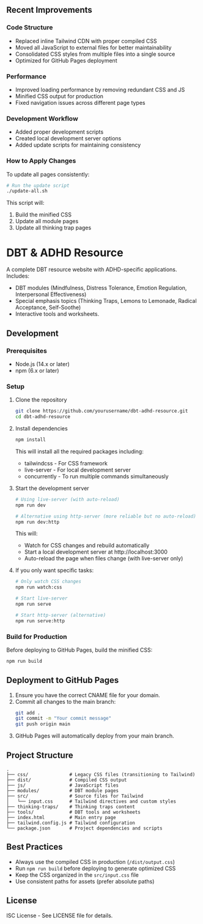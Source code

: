 ## Recent Improvements

### Code Structure
- Replaced inline Tailwind CDN with proper compiled CSS
- Moved all JavaScript to external files for better maintainability
- Consolidated CSS styles from multiple files into a single source
- Optimized for GitHub Pages deployment

### Performance
- Improved loading performance by removing redundant CSS and JS
- Minified CSS output for production
- Fixed navigation issues across different page types

### Development Workflow
- Added proper development scripts
- Created local development server options
- Added update scripts for maintaining consistency

### How to Apply Changes

To update all pages consistently:
```bash
# Run the update script
./update-all.sh
```

This script will:
1. Build the minified CSS
2. Update all module pages
3. Update all thinking trap pages

# DBT & ADHD Resource

A complete DBT resource website with ADHD-specific applications. Includes:
- DBT modules (Mindfulness, Distress Tolerance, Emotion Regulation, Interpersonal Effectiveness)
- Special emphasis topics (Thinking Traps, Lemons to Lemonade, Radical Acceptance, Self-Soothe)
- Interactive tools and worksheets.

## Development

### Prerequisites
- Node.js (14.x or later)
- npm (6.x or later)

### Setup
1. Clone the repository
   ```bash
   git clone https://github.com/yourusername/dbt-adhd-resource.git
   cd dbt-adhd-resource
   ```

2. Install dependencies
   ```bash
   npm install
   ```
   This will install all the required packages including:
   - tailwindcss - For CSS framework
   - live-server - For local development server
   - concurrently - To run multiple commands simultaneously

3. Start the development server
   ```bash
   # Using live-server (with auto-reload)
   npm run dev
   
   # Alternative using http-server (more reliable but no auto-reload)
   npm run dev:http
   ```
   This will:
   - Watch for CSS changes and rebuild automatically
   - Start a local development server at http://localhost:3000
   - Auto-reload the page when files change (with live-server only)

4. If you only want specific tasks:
   ```bash
   # Only watch CSS changes
   npm run watch:css
   
   # Start live-server
   npm run serve
   
   # Start http-server (alternative)
   npm run serve:http
   ```

### Build for Production
Before deploying to GitHub Pages, build the minified CSS:

```bash
npm run build
```

## Deployment to GitHub Pages

1. Ensure you have the correct CNAME file for your domain.
2. Commit all changes to the main branch:
   ```bash
   git add .
   git commit -m "Your commit message"
   git push origin main
   ```
3. GitHub Pages will automatically deploy from your main branch.

## Project Structure

```
.
├── css/               # Legacy CSS files (transitioning to Tailwind)
├── dist/              # Compiled CSS output
├── js/                # JavaScript files
├── modules/           # DBT module pages
├── src/               # Source files for Tailwind
│   └── input.css      # Tailwind directives and custom styles
├── thinking-traps/    # Thinking traps content
├── tools/             # DBT tools and worksheets
├── index.html         # Main entry page
├── tailwind.config.js # Tailwind configuration
└── package.json       # Project dependencies and scripts
```

## Best Practices

- Always use the compiled CSS in production (`/dist/output.css`)
- Run `npm run build` before deploying to generate optimized CSS
- Keep the CSS organized in the `src/input.css` file
- Use consistent paths for assets (prefer absolute paths)

## License
ISC License - See LICENSE file for details.
